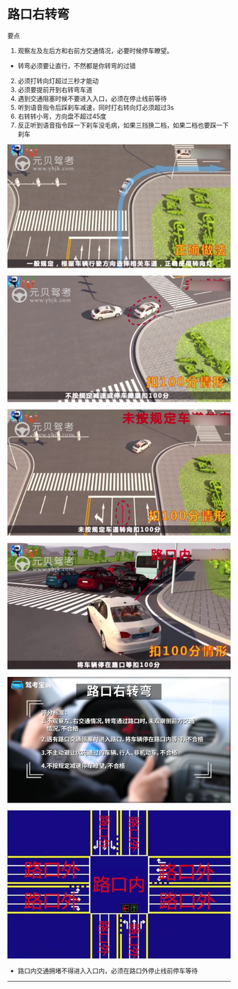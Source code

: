 # 路口右转弯

要点

1. 观察左及左后方和右前方交通情况，必要时候停车瞭望。
  * 转弯必须要让直行，不然都是你转弯的过错
2. 必须打转向灯超过三秒才能动
3. 必须要提前开到右转弯车道
4. 遇到交通阻塞时候不要进入入口，必须在停止线前等待
5. 听到语音指令后踩刹车减速，同时打右转向灯必须超过3s
6. 右转转小弯，方向盘不超过45度
7. 反正听到语音指令踩一下刹车没毛病，如果三挡换二档，如果二档也要踩一下刹车


![1545135003131.png](image/1545135003131.png)

![1545135017657.png](image/1545135017657.png)

![1545135046298.png](image/1545135046298.png)

![1545135251383.png](image/1545135251383.png)

![1545206980385.png](image/1545206980385.png)




![1545207039703.png](image/1545207039703.png)

* 路口内交通拥堵不得进入入口内，必须在路口外停止线前停车等待

---
